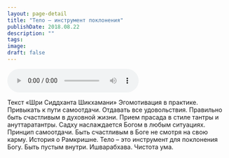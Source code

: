 ```yaml
---
layout: page-detail
title: "Тело – инструмент поклонения"
publishDate: 2018.08.22
description: ""
tags:
image:
draft: false
---
```


<audio title="2018.08.22 - Тело – инструмент поклонения.mp3" src="/upload/iblock/232/232d30463ac9d3419347085cabf9530d.mp3" controls=""></audio>

 Текст «Шри Сиддханта Шикхамани» Эгомотивация в практике. Привыкать к пути самоотдачи. Отдавать все удовольствия. Правильно быть счастливым в духовной жизни. Прием прасада в стиле тантры и ануттаратантры. Садху наслаждается Богом в любым ситуациях. Принцип самоотдачи. Быть счастливым в Боге не смотря на свою карму. История о Рамкришне. Тело – это инструмент для поклонения Богу. Быть пустым внутри. Ишварабхава. Чистота ума. 

  
